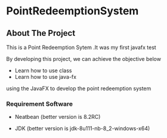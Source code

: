 # PointRedeemptionSystem


## About The Project

This is a Point Redeemption Sytem .It was my first javafx test

By developing this project, we can achieve the objective below
-	Learn how to use class
-	Learn how to use java-fx

using the JavaFX to develop the point redeemption system

### Requirement Software
- Neatbean (better version is 8.2RC)

- JDK (better version is jdk-8u111-nb-8_2-windows-x64)
